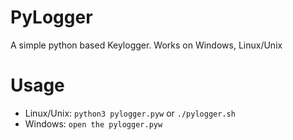 # PyLogger
A simple python based Keylogger. Works on Windows, Linux/Unix

# Usage
- Linux/Unix: ```python3 pylogger.pyw``` or ```./pylogger.sh```
- Windows: ```open the pylogger.pyw```
